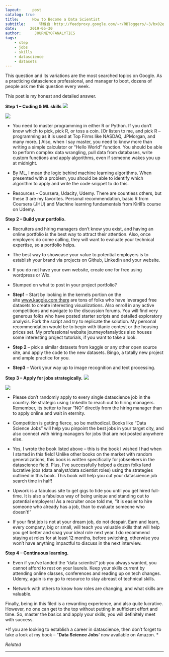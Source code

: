 ```yaml
---
layout:     post
catalog: true
title:      How to Become a Data Scientist
subtitle:      转载自：http://feedproxy.google.com/~r/RBloggers/~3/bx02e1UR4RI/
date:      2019-05-30
author:      JOURNEYOFANALYTICS
tags:
    - step
    - jobs
    - skills
    - datascience
    - datasets
---
```


This question and its variations are the most searched topics on Google. As a practicing datascience professional, and manager to boot, dozens of people ask me this question every week. 

This post is my honest and detailed answer.

**Step 1 – Coding & ML skills**
![](https://i2.wp.com/blog.journeyofanalytics.com/wp-content/uploads/2019/05/coding-skills.jpg?w=456&is-pending-load=1#038;ssl=1)

![](https://i2.wp.com/blog.journeyofanalytics.com/wp-content/uploads/2019/05/coding-skills.jpg?w=456&ssl=1)


- You need to master programming in either R or Python. If you don’t know which to pick, pick R, or toss a coin. [Or listen to me, and pick R – programming as it is used at Top Firms like NASDAQ, JPMorgan, and many more..] Also, when I say master, you need to know more than writing a simple calculator or “Hello World” function. You should be able to perform complex data wrangling, pull data from databases, write custom functions and apply algorithms, even if someone wakes you up at midnight. 

- By ML, I mean the logic behind machine learning algorithms. When presented with a problem, you should be able to identify which algorithm to apply and write the code snippet to do this. 

- Resources – Coursera, Udacity, Udemy. There are countless others, but these 3 are my favorites. Personal recommendation, basic R from Coursera (JHU) and Machine learning fundamentals from Kirill’s course on Udemy. 


**Step 2 – Build your portfolio.**

- Recruiters and hiring managers don’t know you exist, and having an online portfolio is the best way to attract their attention. Also, once employers do come calling, they will want to evaluate your technical expertise, so a portfolio helps. 

- The best way to showcase your value to potential employers is to establish your brand via projects on Github, LinkedIn and your website. 

- If you do not have your own website, create one for free using wordpress or Wix. 

- Stumped on what to post in your project portfolio?

- **Step1** – Start by looking in the kernels portion on the site www.kaggle.com there are tons of folks who have leveraged free datasets to create interesting visualizations. Also enroll in any active competitions and navigate to the discussion forums. You will find very generous folks who have posted starter scripts and detailed exploratory analysis. Fork the script and try to replicate the solution. My personal recommendation would be to begin with titanic contest or the housing prices set. My professional website journeyofanalytics also houses some interesting project tutorials, if you want to take a look. 

- **Step 2** – pick a similar datasets from kaggle or any other open source site, and apply the code to the new datasets. Bingo, a totally new project and ample practice for you. 

- **Step3** – Work your way up to image recognition and text processing.


**Step 3 – Apply for jobs strategically.**
![](https://i1.wp.com/blog.journeyofanalytics.com/wp-content/uploads/2019/05/job-success-2-1024x435.jpg?resize=456%2C194&is-pending-load=1#038;ssl=1)

![](https://i1.wp.com/blog.journeyofanalytics.com/wp-content/uploads/2019/05/job-success-2-1024x435.jpg?resize=456%2C194&ssl=1)


- Please don’t randomly apply to every single datascience job in the country. Be strategic using LinkedIn to reach out to hiring managers. Remember, its better to hear “NO” directly from the hiring manager than to apply online and wait in eternity. 

- Competition is getting fierce, so be methodical. Books like “Data Science Jobs” will help you pinpoint the best jobs in your target city, and also connect with hiring managers for jobs that are not posted anywhere else. 

- Yes, I wrote the book listed above – this is the book I wished I had when I started in this field! Unlike other books on the market with random generalizations, this book is written specifically for jobseekers in the datascience field. Plus, I’ve successfully helped a dozen folks land lucrative jobs (data analyst/data scientist roles) using the strategies outlined in this book. This book will help you cut your datascience job search time in half! 

- Upwork is a fabulous site to get gigs to tide you until you get hired full-time. It is also a fabulous way of being unique and standing out to potential employers! As a recruiter once told me, “it is easier to hire someone who already has a job, than to evaluate someone who doesn’t!”

- If your first job is not at your dream job, do not despair. Earn and learn, every company, big or small, will teach you valuable skills that will help you get better and snag your ideal role next year. I do recommend staying at roles for at least 12 months, before switching, otherwise you won’t have anything impactful to discuss in the next interview.


**Step 4 – Continuous learning.**

- Even if you’ve landed the “data scientist” job you always wanted, you cannot afford to rest on your laurels. Keep your skills current by attending online classes, conferences and reading up on tech changes. Udemy, again is my go to resource to stay abreast of technical skills. 

- Network with others to know how roles are changing, and what skills are valuable. 


Finally, being in this filed is a rewarding experience, and also quite lucrative. However, no one can get to the top without putting in sufficient effort and time. So, master the basics and apply your skills, you will definitely meet with success. 

*If you are looking to establish a career in datascience, then don’t forget to take a look at my book – “**Data Science Jobs**‘ now available on Amazon. *


*Related*







---
